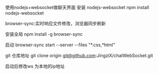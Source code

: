 使用nodejs+websocket做聊天界面
安装 nodejs-websocket
npm install nodejs-websocket

browser-sync:实时响应文件修改，浏览器同步刷新

安装全局
npm install -g browser-sync

启动
browser-sync start --server --files "*.css,*html"

git 仓库地址
git clone origin git@github.com:JingziX/chatWebSocket.git

启动后修改ws 为本地的ip地址